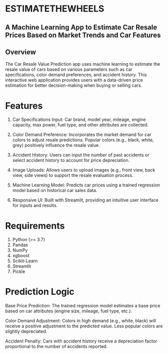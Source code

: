 # ESTIMATETHEWHEELS

## A Machine Learning App to Estimate Car Resale Prices Based on Market Trends and Car Features

## Overview
The Car Resale Value Prediction app uses machine learning to estimate the resale value of cars based on various parameters such as car specifications, color demand preferences, and accident history. This interactive web application provides users with a data-driven price estimation for better decision-making when buying or selling cars.

# Features
1. Car Specifications Input:
Car brand, model year, mileage, engine capacity, max power, fuel type, and other attributes are collected.

3. Color Demand Preference:
Incorporates the market demand for car colors to adjust resale predictions.
Popular colors (e.g., black, white, grey) positively influence the resale value.

3. Accident History:
Users can input the number of past accidents or select accident history to account for price depreciation.

4. Image Uploads:
Allows users to upload images (e.g., front view, back view, side views) to support the resale evaluation process.

5. Machine Learning Model:
Predicts car prices using a trained regression model based on historical car sales data.

6. Responsive UI:
Built with Streamlit, providing an intuitive user interface for inputs and results.

# Requirements
1. Python (>= 3.7)
2. Pandas
3. NumPy
4. xgboost
5. Scikit-Learn
6. Streamlit
7. Pickle

# Prediction Logic

Base Price Prediction:
The trained regression model estimates a base price based on car attributes (engine size, mileage, fuel type, etc.).

Color Demand Adjustment:
Colors in high demand (e.g., white, black) will receive a positive adjustment to the predicted value.
Less popular colors are slightly depreciated.

Accident Penalty:
Cars with accident history receive a depreciation factor proportional to the number of accidents reported.
